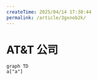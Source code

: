```yaml
---
createTime: 2025/04/14 17:38:44
permalink: /article/3gxnob2k/
---
```


# AT&T 公司

```mermaid
graph TD
a["a"]
```